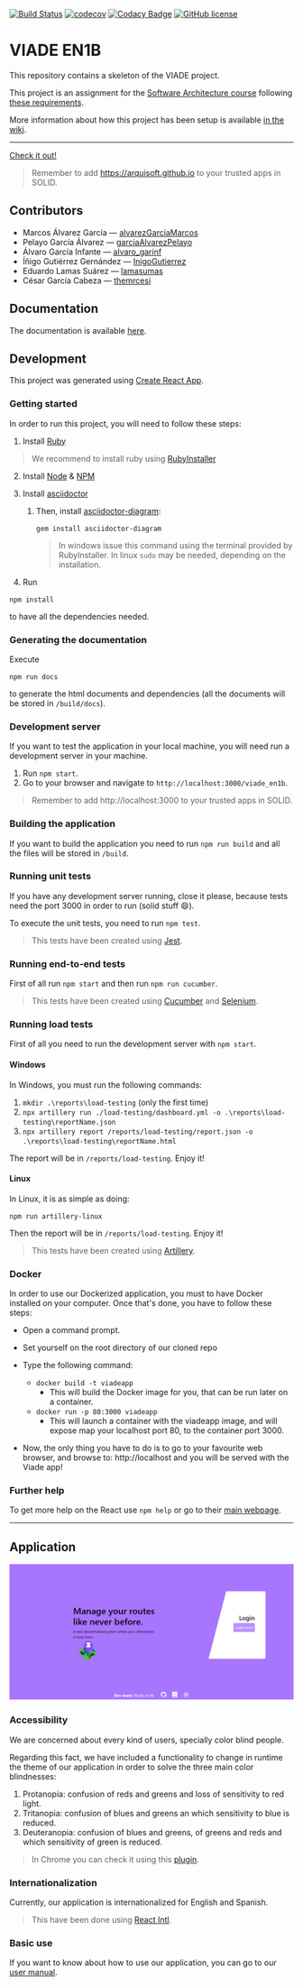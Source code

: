 [![Build Status](https://travis-ci.org/Arquisoft/viade_en1b.svg?branch=master)](https://travis-ci.org/Arquisoft/viade_en1b)
[![codecov](https://codecov.io/gh/Arquisoft/viade_en1b/branch/master/graph/badge.svg)](https://codecov.io/gh/Arquisoft/viade_en1b)
[![Codacy Badge](https://api.codacy.com/project/badge/Grade/eb242ef1364d43c4b134aa6b65acd970)](https://www.codacy.com/gh/Arquisoft/viade_en1b?utm_source=github.com&utm_medium=referral&utm_content=Arquisoft/viade_en1b&utm_campaign=Badge_Grade)
[![GitHub license](https://img.shields.io/github/license/Arquisoft/viade_en1b)](https://github.com/Arquisoft/viade_en1b/blob/master/LICENSE)

# VIADE EN1B

This repository contains a skeleton of the VIADE project.

This project is an assignment for the [Software Architecture course](https://arquisoft.github.io/) following [these requirements](https://labra.solid.community/public/SoftwareArchitecture/AssignmentDescription/).

More information about how this project has been setup is available [in the wiki](https://github.com/Arquisoft/viade_en1b/wiki).

---

[Check it out!](https://arquisoft.github.io/viade_en1b/)

> Remember to add https://arquisoft.github.io to your trusted apps in SOLID.

## Contributors

- Marcos Álvarez García — [alvarezGarciaMarcos](https://github.com/alvarezGarciaMarcos)
- Pelayo García Álvarez — [garciaAlvarezPelayo](https://github.com/garciaAlvarezPelayo)
- Álvaro García Infante — [alvaro_garinf](https://github.com/alvarogarinf)
- Íñigo Gutiérrez Gernández — [InigoGutierrez](https://github.com/InigoGutierrez)
- Eduardo Lamas Suárez — [lamasumas](https://github.com/lamasumas)
- César García Cabeza — [themrcesi](https://github.com/themrcesi)

## Documentation

The documentation is available [here](https://arquisoft.github.io/viade_en1b/docs).

## Development

This project was generated using [Create React App](https://create-react-app.dev/).

### Getting started

In order to run this project, you will need to follow these steps:

1. Install [Ruby](https://www.ruby-lang.org/es/)

> We recommend to install ruby using [RubyInstaller](https://rubyinstaller.org/)

2. Install [Node](https://nodejs.org/) & [NPM](https://www.npmjs.com/)

1. Install [asciidoctor](https://asciidoctor.org/)

   1. Then, install [asciidoctor-diagram](https://asciidoctor.org/docs/asciidoctor-diagram/):
      ```shell
      gem install asciidoctor-diagram
      ```
      > In windows issue this command using the terminal provided by RubyInstaller. In linux `sudo` may be needed, depending on the installation.

1. Run

```shell
npm install
```

to have all the dependencies needed.

### Generating the documentation

Execute

```shell
npm run docs
```

to generate the html documents and dependencies (all the documents will be stored in `/build/docs`).

### Development server

If you want to test the application in your local machine, you will need run a development server in your machine.

1. Run `npm start`.
2. Go to your browser and navigate to `http://localhost:3000/viade_en1b`.

> Remember to add http://localhost:3000 to your trusted apps in SOLID.

### Building the application

If you want to build the application you need to run `npm run build` and all the files will be stored in `/build`.

### Running unit tests

If you have any development server running, close it please, because tests need the port 3000 in order to run (solid stuff :smile:).

To execute the unit tests, you need to run `npm test`.

> This tests have been created using [Jest](https://jestjs.io/).

### Running end-to-end tests

First of all run `npm start` and then run `npm run cucumber`.

> This tests have been created using [Cucumber](https://cucumber.io/) and [Selenium](https://www.selenium.dev/).

### Running load tests

First of all you need to run the development server with `npm start`.

#### Windows

In Windows, you must run the following commands:
1. `mkdir .\reports\load-testing` (only the first time)
2. `npx artillery run ./load-testing/dashboard.yml -o .\reports\load-testing\reportName.json`
3. `npx artillery report /reports/load-testing/report.json -o .\reports\load-testing\reportName.html`

The report will be in `/reports/load-testing`. Enjoy it!

#### Linux

In Linux, it is as simple as doing:
```
npm run artillery-linux
```
Then the report will be in `/reports/load-testing`. Enjoy it!
> This tests have been created using [Artillery](https://artillery.io/).

### Docker

In order to use our Dockerized application, you must to have Docker installed on your computer. Once that's done, you have to follow these steps:

- Open a command prompt.
- Set yourself on the root directory of our cloned repo
- Type the following command:

  - `docker build -t viadeapp`
    - This will build the Docker image for you, that can be run later on a container.
  - `docker run -p 80:3000 viadeapp`
    - This will launch a container with the viadeapp image, and will expose map your localhost port 80, to the container port 3000.

- Now, the only thing you have to do is to go to your favourite web browser, and browse to: http://localhost and you will be served with the Viade app!

### Further help

To get more help on the React use `npm help` or go to their [main webpage](https://es.reactjs.org/).

---

## Application

![mainApp](public/mainApp.png)

### Accessibility

We are concerned about every kind of users, specially color blind people.

Regarding this fact, we have included a functionality to change in runtime the theme of our application in order to solve the three main color blindnesses:

1. Protanopia: confusion of reds and greens and loss of sensitivity to red light.
2. Tritanopia: confusion of blues and greens an which sensitivity to blue is reduced.
3. Deuteranopia: confusion of blues and greens, of greens and reds and which sensitivity of green is reduced.

> In Chrome you can check it using this [plugin](https://chrome.google.com/webstore/detail/colorblinding/dgbgleaofjainknadoffbjkclicbbgaa).

### Internationalization

Currently, our application is internationalized for English and Spanish.

> This have been done using [React Intl](https://github.com/formatjs/react-intl).

### Basic use

If you want to know about how to use our application, you can go to our [user manual](https://lamasumas.github.io/Solid/).

